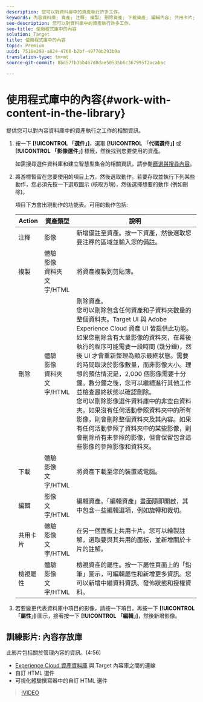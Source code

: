 ```yaml
---
description: 您可以對資料庫中的資產執行許多工作。
keywords: 內容資料庫; 資產; 注釋; 複製; 刪除資產; 下載資產; 編輯內容; 共用卡片; 檢視內容屬性
seo-description: 您可以對資料庫中的資產執行許多工作。
seo-title: 使用程式庫中的內容
solution: Target
title: 使用程式庫中的內容
topic: Premium
uuid: 7518e298-a824-4766-b2bf-49770b293b9a
translation-type: tm+mt
source-git-commit: 8bd57fb3bb467d8dae50535b6c367995f2acabac

---
```



# 使用程式庫中的內容{#work-with-content-in-the-library}

提供您可以對內容資料庫中的資產執行之工作的相關資訊。

1. 按一下 **[!UICONTROL 「選件」]**，選取 **[!UICONTROL 「代碼選件」]** 或 **[!UICONTROL 「影像選件」]** 標籤，然後找到您要使用的資產。

   如需搜尋選件資料庫和建立智慧型集合的相關資訊，請參閱[篩選與搜尋內容](../../c-experiences/c-manage-content/filter-and-search-content.md#concept_3B59B8F025BF4CEA82ECC5199D365276)。

1. 將游標暫留在您要使用的項目上方，然後選取動作。若要存取並執行下列某些動作，您必須先按一下選取圖示 (核取方塊)，然後選擇想要的動作 (例如刪除)。

   項目下方會出現動作的功能表。可用的動作包括:

   | Action | 資產類型 | 說明 |
   |--- |--- |--- |
   | 注釋 | 影像 | 新增備註至資產。按一下資產，然後選取您要注釋的區域並輸入您的備註。 |
   | 複製 | 體驗<br>影像<br>資料夾<br>文字/HTML | 將資產複製到剪貼簿。 |
   | 刪除 | 體驗<br>影像<br>資料夾<br>文字/HTML | 刪除資產。<br>您可以刪除包含任何資產和子資料夾數量的整個資料夾。Target UI 與 Adobe Experience Cloud 資產 UI 皆提供此功能。<br>如果您刪除含有大量影像的資料夾，在幕後執行的程序可能需要一段時間 (幾分鐘)，然後 UI 才會重新整理為顯示最終狀態。需要的時間取決於影像數量，而非影像大小。理想的預估情況是，2,000 個影像需要十分鐘。數分鐘之後，您可以繼續進行其他工作並檢查最終狀態以確認刪除。<br> 您可以刪除影像選件資料庫中的非空白資料夾。如果沒有任何活動參照資料夾中的所有影像，則會刪除整個資料夾及其內容。如果有任何活動參照了資料夾中的某些影像，則會刪除所有未參照的影像，但會保留包含這些影像的參照影像和資料夾。 |
   | 下載 | 體驗<br>影像<br>文字/HTML | 將資產下載至您的裝置或電腦。 |
   | 編輯   | 影像<br>文字/HTML | 編輯資產。「編輯資產」畫面隨即開啟，其中包含一些編輯選項，例如旋轉和裁切。 |
   | 共用卡片 | 體驗<br>影像<br>文字/HTML | 在另一個面板上共用卡片。您可以繪製註解，選取要與其共用的面板，並新增關於卡片的註解。 |
   | 檢視屬性 | 體驗<br>影像<br>文字/HTML | 檢視資產的屬性。按一下屬性頁面上的「鉛筆」圖示，可編輯屬性和新增更多資訊。您可以新增中繼資料資訊、發佈狀態和授權資料。 |

1. 若要變更代表資料庫中項目的影像，請按一下項目，再按一下 **[!UICONTROL 「屬性」]** 圖示，接著按一下 **[!UICONTROL 「編輯」]**，然後新增影像。

## 訓練影片: 內容存放庫

此影片包括關於管理內容的資訊。(4:56)

* [Experience Cloud 資產資料庫](https://marketing.adobe.com/resources/help/en_US/mcloud/creative_cloud.html) 與 Target 內容庫之間的連線
* 自訂 HTML 選件
* 可視化體驗撰寫器中的自訂 HTML 選件

>[!VIDEO](https://video.tv.adobe.com/v/17387?captions=chi_hant)